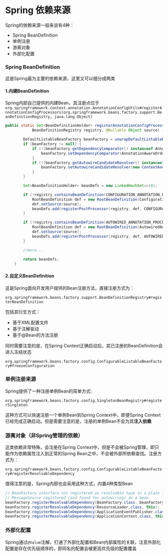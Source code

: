 # Spring 依赖来源

Spring的依赖来源一般来说有4种：

* Spring BeanDefinition
* 单例注册
* 游离对象
* 外部化配置

### Spring BeanDefinition

这是Spring最为主要的依赖来源，这里又可以细分成两类

#### 1.内建BeanDefinition

Spring内部自己提供的内建Bean，其注册点位于`org.springframework.context.annotation.AnnotationConfigUtils#registerAnnotationConfigProcessors(org.springframework.beans.factory.support.BeanDefinitionRegistry, java.lang.Object)`

```java
public static Set<BeanDefinitionHolder> registerAnnotationConfigProcessors(
			BeanDefinitionRegistry registry, @Nullable Object source) {

		DefaultListableBeanFactory beanFactory = unwrapDefaultListableBeanFactory(registry);
		if (beanFactory != null) {
			if (!(beanFactory.getDependencyComparator() instanceof AnnotationAwareOrderComparator)) {
				beanFactory.setDependencyComparator(AnnotationAwareOrderComparator.INSTANCE);
			}
			if (!(beanFactory.getAutowireCandidateResolver() instanceof ContextAnnotationAutowireCandidateResolver)) {
				beanFactory.setAutowireCandidateResolver(new ContextAnnotationAutowireCandidateResolver());
			}
		}

		Set<BeanDefinitionHolder> beanDefs = new LinkedHashSet<>(8);

		if (!registry.containsBeanDefinition(CONFIGURATION_ANNOTATION_PROCESSOR_BEAN_NAME)) {
			RootBeanDefinition def = new RootBeanDefinition(ConfigurationClassPostProcessor.class);
			def.setSource(source);
			beanDefs.add(registerPostProcessor(registry, def, CONFIGURATION_ANNOTATION_PROCESSOR_BEAN_NAME));
		}

		if (!registry.containsBeanDefinition(AUTOWIRED_ANNOTATION_PROCESSOR_BEAN_NAME)) {
			RootBeanDefinition def = new RootBeanDefinition(AutowiredAnnotationBeanPostProcessor.class);
			def.setSource(source);
			beanDefs.add(registerPostProcessor(registry, def, AUTOWIRED_ANNOTATION_PROCESSOR_BEAN_NAME));
		}

		//more...

		return beanDefs;
	}
```

#### 2.自定义BeanDefinition

这是Spring面向开发用户提供的Bean注册方法，直接注册方式为：

`org.springframework.beans.factory.support.BeanDefinitionRegistry#registerBeanDefinition`

包括其衍生方式：

* 基于XML配置文件
* 基于注解驱动
* 基于@Bean的方法注册

同时需要注意的是，在Spring Context正确启动后，其已注册的BeanDefinition会进入冻结状态

`org.springframework.beans.factory.config.ConfigurableListableBeanFactory#freezeConfiguration`



### 单例注册来源

Spring提供了一种注册单例Bean的简单方式:

`org.springframework.beans.factory.config.SingletonBeanRegistry#registerSingleton`

这种方式可以快速注册一个单例Bean到Spring Context中，即便Spring Context已经完成正确启动。但是需要注意的是，注册的单例Bean不会为其**注入依赖**



### 游离对象（非Spring管理的依赖）

这类依赖非常特殊，会注册在Spring Context中，但是不会被Spring管理，即只能作为依赖属性注入到正常的Spring Bean之中，不会被外部所依赖查找。注册方式为：

`org.springframework.beans.factory.config.ConfigurableListableBeanFactory#registerResolvableDependency`

值得注意的是，Spring内部也会采用这种方式，内置4种类型Bean

```java
// BeanFactory interface not registered as resolvable type in a plain factory.
// MessageSource registered (and found for autowiring) as a bean.
beanFactory.registerResolvableDependency(BeanFactory.class, beanFactory);
beanFactory.registerResolvableDependency(ResourceLoader.class, this);
beanFactory.registerResolvableDependency(ApplicationEventPublisher.class, this);
beanFactory.registerResolvableDependency(ApplicationContext.class, this);
```

### 外部化配置

Spring通过`@Value`注解，打通了外部化配置和Bean内部属性的关联，注意外部化配置是存在优先级顺序的，即同名的配置会被更高优先级的配置覆盖